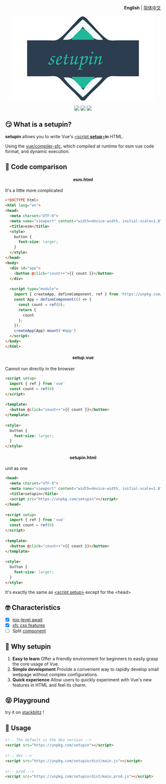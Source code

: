 <p align="right">
  <b>English</b> | <a href="./README.zh-CN.md">简体中文</a>
</p>

<p align="center"><img src="./public/logo.svg"></p>

<p align="center">
  <a href="https://stackblitz.com/edit/setupin"><img src="https://img.shields.io/badge/stackBlitz-blue"></a>
  <a href="https://npmjs.com/package/setupin"><img src="https://img.shields.io/npm/v/setupin?color=orange"></a>
  <a href="https://bundlephobia.com/package/setupin"><img src="https://img.shields.io/bundlephobia/minzip/setupin"></a>
</p>

## 😏 What is a setupin?

**setupin** allows you to write Vue's [\<script **setup**>](https://vuejs.org/api/sfc-script-setup.html)**in** HTML.

Using the [vue/compiler-sfc](https://github.com/vuejs/core/tree/main/packages/compiler-sfc#readme), which compiled at runtime for esm vue code format, and dynamic execution.

## 🤯 Code comparison

<h4 align=center>esm.html</h4>
It's a little more complicated

```html
<!DOCTYPE html>
<html lang="en">
<head>
  <meta charset="UTF-8">
  <meta name="viewport" content="width=device-width, initial-scale=1.0">
  <title>esm</title>
  <style>
    button {
      font-size: larger;
    }
  </style>
</head>
<body>
  <div id="app">
    <button @click="count++">{{ count }}</button>
  </div>

  <script type="module">
    import { createApp, defineComponent, ref } from 'https://unpkg.com/vue/dist/vue.esm-browser.js';
    const App = defineComponent(() => {
      const count = ref(0);
      return {
        count
      };
    });
    createApp(App).mount('#app')
  </script>
</body>
</html>
```

<h4 align=center>setup.vue</h4>
Cannot run directly in the browser

```html
<script setup>
  import { ref } from 'vue'
  const count = ref(0)
</script>

<template>
  <button @click="count++">{{ count }}</button>
</template>

<style>
  button {
    font-size: larger;
  }
</style>
```

<h4 align=center>setupin.html</h4>
unit as one

```html
<head>
  <meta charset="UTF-8">
  <meta name="viewport" content="width=device-width, initial-scale=1.0">
  <title>setupin</title>
  <script src="https://unpkg.com/setupin"></script>
</head>

<script setup>
  import { ref } from 'vue'
  const count = ref(0)
</script>

<template>
  <button @click="count++">{{ count }}</button>
</template>

<style>
  button {
    font-size: larger;
  }
</style>
```

It's exactly the same as [\<script setup>](https://vuejs.org/api/sfc-script-setup.html) except for the \<head>
## 🤓 Characteristics

- [x] [top-level await](https://vuejs.org/api/sfc-script-setup.html#top-level-await)
- [x] [sfc css features](https://vuejs.org/api/sfc-css-features.html)
- [ ] Split [component](https://vuejs.org/guide/essentials/component-basics.html)

## 🤔 Why setupin

1. **Easy to learn**
  Offer a friendly environment for beginners to easily grasp the core usage of Vue.
2. **Simple development**
  Provide a convenient way to rapidly develop small webpage without complex configurations.
3. **Quick experience**
  Allow users to quickly experiment with Vue's new features in HTML and feel its charm.

## 😝 Playground

try it on
[stackblitz](https://stackblitz.com/edit/setupin?file=index.html)
!

## 🥰 Usage

```html
<!-- The default is the dev version -->
<script src="https://unpkg.com/setupin"></script>

<!-- dev -->
<script src="https://unpkg.com/setupin/dist/main.js"></script>

<!-- prod -->
<script src="https://unpkg.com/setupin/dist/main.prod.js"></script>
```
